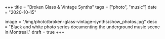 +++
title = "Broken Glass & Vintage Synths"
tags = ["photo", "music"]
date = "2020-10-15"

image = "/img/photo/broken-glass-vintage-synths/show_photos.jpg"
desc = "Black and white photo series documenting the underground music scene in Montreal."
draft = true
+++
